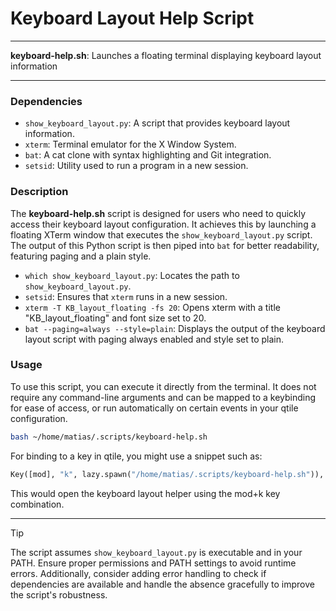 # Keyboard Layout Help Script

---

**keyboard-help.sh**: Launches a floating terminal displaying keyboard layout information

---

### Dependencies

- `show_keyboard_layout.py`: A script that provides keyboard layout information.
- `xterm`: Terminal emulator for the X Window System.
- `bat`: A cat clone with syntax highlighting and Git integration.
- `setsid`: Utility used to run a program in a new session.

### Description

The **keyboard-help.sh** script is designed for users who need to quickly access their keyboard layout configuration. It achieves this by launching a floating XTerm window that executes the `show_keyboard_layout.py` script. The output of this Python script is then piped into `bat` for better readability, featuring paging and a plain style.

- `which show_keyboard_layout.py`: Locates the path to `show_keyboard_layout.py`.
- `setsid`: Ensures that `xterm` runs in a new session.
- `xterm -T KB_layout_floating -fs 20`: Opens xterm with a title "KB_layout_floating" and font size set to 20.
- `bat --paging=always --style=plain`: Displays the output of the keyboard layout script with paging always enabled and style set to plain.

### Usage

To use this script, you can execute it directly from the terminal. It does not require any command-line arguments and can be mapped to a keybinding for ease of access, or run automatically on certain events in your qtile configuration.

```bash
bash ~/home/matias/.scripts/keyboard-help.sh
```

For binding to a key in qtile, you might use a snippet such as:

```python
Key([mod], "k", lazy.spawn("/home/matias/.scripts/keyboard-help.sh")),
```

This would open the keyboard layout helper using the mod+k key combination.

---

> [!TIP]
> The script assumes `show_keyboard_layout.py` is executable and in your PATH. Ensure proper permissions and PATH settings to avoid runtime errors. Additionally, consider adding error handling to check if dependencies are available and handle the absence gracefully to improve the script's robustness.